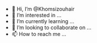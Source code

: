 - 👋 Hi, I’m @Khomsizouhair
- 👀 I’m interested in ...
- 🌱 I’m currently learning ...
- 💞️ I’m looking to collaborate on ...
- 📫 How to reach me ...

<!---
Khomsizouhair/Khomsizouhair is a ✨ special ✨ repository because its `README.md` (this file) appears on your GitHub profile.
You can click the Preview link to take a look at your changes.
--->
